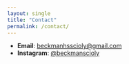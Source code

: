 ```yaml
---
layout: single
title: "Contact"
permalink: /contact/
---
```


- **Email**: beckmanhsscioly@gmail.com  
- **Instagram**: [@beckmanscioly](https://instagram.com/beckmanscioly)